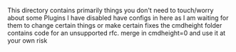 This directory contains primarily things you don't need to touch/worry about
some Plugins I have disabled have configs in here as I am waiting for them to change certain things or make certain fixes
the cmdheight folder contains code for an unsupported rfc. merge in cmdheight=0 and use it at your own risk
